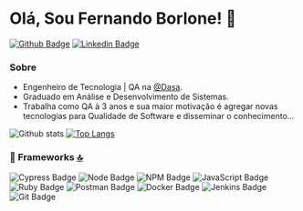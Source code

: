 # Olá, Sou Fernando Borlone! 👋

[![Github Badge](https://img.shields.io/badge/-Github-000?style=flat-square&logo=Github&logoColor=white&link=https://github.com/fernandoborlone/)](https://github.com/fernandoborlone/)
[![Linkedin Badge](https://img.shields.io/badge/-LinkedIn-blue?style=flat-square&logo=Linkedin&logoColor=white&link=https://www.linkedin.com/in/fernandoborlone/)](https://www.linkedin.com/in/fernandoborlone/)

### Sobre
- Engenheiro de Tecnologia | QA na [@Dasa](https://dasa.com.br/).
- Graduado em Análise e Desenvolvimento de Sistemas.
- Trabalha como QA à 3 anos e sua maior motivação é agregar novas tecnologias para Qualidade de Software e disseminar o conhecimento...



![Github stats](https://github-readme-stats.vercel.app/api?username=fernandoborlone&show_icons=true&theme=tokyonight)
[![Top Langs](https://github-readme-stats.vercel.app/api/top-langs/?username=fernandoborlone&layout=compact&theme=tokyonight)](https://github.com/fernandoborlone/github-readme-stats)


### 🚀 Frameworks [🔝](#welcome-badges-4-readmemd-profile)
![Cypress Badge](https://img.shields.io/badge/Cypress.io-17202C?style=flat-square&logo=cypress&logoColor=white)
![Node Badge](https://img.shields.io/badge/Node.js-43853D?style=flat-square&logo=node.js&logoColor=white)
![NPM Badge](https://img.shields.io/badge/npm-CB3837?style=flat-square&logo=npm&logoColor=white)
![JavaScript Badge](https://img.shields.io/badge/JavaScript-323330?style=flat-square&logo=javascript&logoColor=F7DF1E)
![Ruby Badge](https://img.shields.io/badge/Ruby-CC342D?style=flat-square&logo=ruby&logoColor=white)
![Postman Badge](https://img.shields.io/badge/Postman-FF6C37?style=flat-square&logo=Postman&logoColor=white)
![Docker Badge](https://img.shields.io/badge/Docker-2CA5E0?style=flat-square&logo=docker&logoColor=white)
![Jenkins Badge](https://img.shields.io/badge/Jenkins-D24939?style=flat-square&logo=Jenkins&logoColor=white)
![Git Badge](https://img.shields.io/badge/Git-F05032?style=flat-square&logo=git&logoColor=white)
